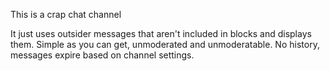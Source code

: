 This is a crap chat channel

It just uses outsider messages that aren't included in blocks and displays them.  Simple as you can get,
unmoderated and unmoderatable.  No history, messages expire based on channel settings.



